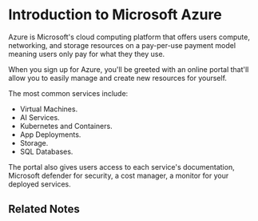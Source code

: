 # Introduction to Microsoft Azure

Azure is Microsoft's cloud computing platform that offers users compute, networking, and storage resources on a pay-per-use payment model meaning users only pay for what they they use.

When you sign up for Azure, you'll be greeted with an online portal that'll allow you to easily manage and create new resources for yourself.

The most common services include:

- Virtual Machines.
- AI Services.
- Kubernetes and Containers.
- App Deployments.
- Storage.
- SQL Databases.

The portal also gives users access to each service's documentation, Microsoft defender for security, a cost manager, a monitor for your deployed services.

## Related Notes
